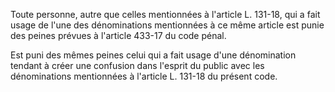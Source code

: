 Toute personne, autre que celles mentionnées à l'article L. 131-18, qui a fait usage de l'une des dénominations mentionnées à ce même article est punie des peines prévues à l'article 433-17 du code pénal.   

  
Est puni des mêmes peines celui qui a fait usage d'une dénomination tendant à créer une confusion dans l'esprit du public avec les dénominations mentionnées à l'article L. 131-18 du présent code.